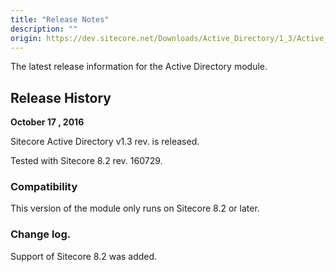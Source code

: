 ```yaml
---
title: "Release Notes"
description: ""
origin: https://dev.sitecore.net/Downloads/Active_Directory/1_3/Active_Directory_1_3/Release_Notes
---
```


The latest release information for the Active Directory module.

## Release History

**October 17 , 2016**

Sitecore Active Directory v1.3 rev. is released.

Tested with Sitecore 8.2 rev. 160729.

### Compatibility

This version of the module only runs on Sitecore 8.2 or later.

### Change log.

Support of Sitecore 8.2 was added.